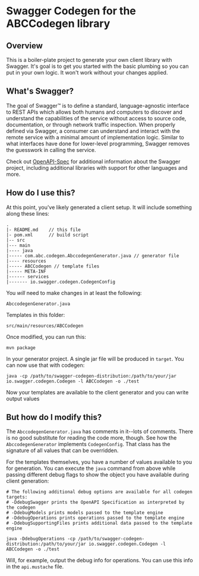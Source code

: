 # Swagger Codegen for the ABCCodegen library

## Overview
This is a boiler-plate project to generate your own client library with Swagger.  It's goal is
to get you started with the basic plumbing so you can put in your own logic.  It won't work without
your changes applied.

## What's Swagger?
The goal of Swagger™ is to define a standard, language-agnostic interface to REST APIs which allows both humans and computers to discover and understand the capabilities of the service without access to source code, documentation, or through network traffic inspection. When properly defined via Swagger, a consumer can understand and interact with the remote service with a minimal amount of implementation logic. Similar to what interfaces have done for lower-level programming, Swagger removes the guesswork in calling the service.


Check out [OpenAPI-Spec](https://github.com/OAI/OpenAPI-Specification) for additional information about the Swagger project, including additional libraries with support for other languages and more. 

## How do I use this?
At this point, you've likely generated a client setup.  It will include something along these lines:

```
.
|- README.md    // this file
|- pom.xml      // build script
|-- src
|--- main
|---- java
|----- com.abc.codegen.AbccodegenGenerator.java // generator file
|---- resources
|----- ABCCodegen // template files
|----- META-INF
|------ services
|------- io.swagger.codegen.CodegenConfig
```

You _will_ need to make changes in at least the following:

`AbccodegenGenerator.java`

Templates in this folder:

`src/main/resources/ABCCodegen`

Once modified, you can run this:

```
mvn package
```

In your generator project.  A single jar file will be produced in `target`.  You can now use that with codegen:

```
java -cp /path/to/swagger-codegen-distribution:/path/to/your/jar io.swagger.codegen.Codegen -l ABCCodegen -o ./test
```

Now your templates are available to the client generator and you can write output values

## But how do I modify this?
The `AbccodegenGenerator.java` has comments in it--lots of comments.  There is no good substitute
for reading the code more, though.  See how the `AbccodegenGenerator` implements `CodegenConfig`.
That class has the signature of all values that can be overridden.

For the templates themselves, you have a number of values available to you for generation.
You can execute the `java` command from above while passing different debug flags to show
the object you have available during client generation:

```
# The following additional debug options are available for all codegen targets:
# -DdebugSwagger prints the OpenAPI Specification as interpreted by the codegen
# -DdebugModels prints models passed to the template engine
# -DdebugOperations prints operations passed to the template engine
# -DdebugSupportingFiles prints additional data passed to the template engine

java -DdebugOperations -cp /path/to/swagger-codegen-distribution:/path/to/your/jar io.swagger.codegen.Codegen -l ABCCodegen -o ./test
```

Will, for example, output the debug info for operations.  You can use this info
in the `api.mustache` file.